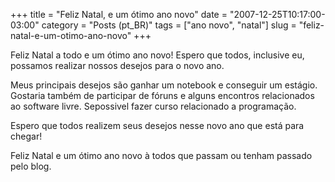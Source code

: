 +++
title = "Feliz Natal, e um ótimo ano novo"
date = "2007-12-25T10:17:00-03:00"
category = "Posts (pt_BR)"
tags = ["ano novo", "natal"]
slug = "feliz-natal-e-um-otimo-ano-novo"
+++

Feliz Natal a todo e um ótimo ano novo! Espero que todos, inclusive eu,
possamos realizar nossos desejos para o novo ano.

Meus principais desejos são ganhar um notebook e conseguir um estágio. Gostaria
também de participar de fóruns e alguns encontros relacionados ao software
livre. Sepossivel fazer curso relacionado a programação.

Espero que todos realizem seus desejos nesse novo ano que está para chegar!

Feliz Natal e um ótimo ano novo à todos que passam ou tenham passado pelo blog.

